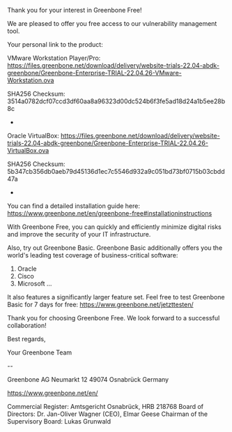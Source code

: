 Thank you for your interest in Greenbone Free!

We are pleased to offer you free access to our vulnerability management tool.

Your personal link to the product:

VMware Workstation Player/Pro:
https://files.greenbone.net/download/delivery/website-trials-22.04-abdk-greenbone/Greenbone-Enterprise-TRIAL-22.04.26-VMware-Workstation.ova

SHA256 Checksum:
3514a0782dcf07ccd3df60aa8a96323d00dc524b6f3fe5ad18d24a1b5ee28b8c

-

Oracle VirtualBox:
https://files.greenbone.net/download/delivery/website-trials-22.04-abdk-greenbone/Greenbone-Enterprise-TRIAL-22.04.26-VirtualBox.ova

SHA256 Checksum:
5b347cb356db0aeb79d45136d1ec7c5546d932a9c051bd73bf0715b03cbdd47a

-

You can find a detailed installation guide here:
https://www.greenbone.net/en/greenbone-free#installationinstructions

With Greenbone Free, you can quickly and efficiently minimize digital risks and improve the security of your IT infrastructure.

Also, try out Greenbone Basic. Greenbone Basic additionally offers you the world's leading test coverage of business-critical software:

1. Oracle
2. Cisco
3. Microsoft
...

It also features a significantly larger feature set. Feel free to test Greenbone Basic for 7 days for free:
https://www.greenbone.net/jetzttesten/

Thank you for choosing Greenbone Free. We look forward to a successful collaboration!

Best regards,

Your Greenbone Team

--

Greenbone AG
Neumarkt 12
49074 Osnabrück
Germany

https://www.greenbone.net/en/

Commercial Register: Amtsgericht Osnabrück, HRB 218768
Board of Directors: Dr. Jan-Oliver Wagner (CEO), Elmar Geese
Chairman of the Supervisory Board: Lukas Grunwald
